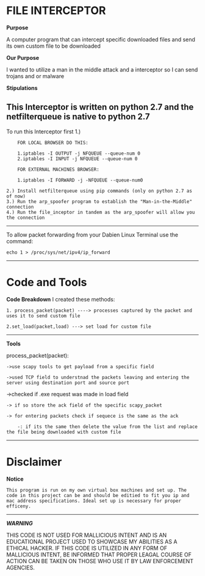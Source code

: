 # FILE INTERCEPTOR

**Purpose**

A computer program that can intercept specific downloaded files and send its own custom file to be downloaded

**Our Purpose**

I wanted to utilize a man in the middle attack and a interceptor so I can send trojans and or malware

**Stipulations**

This Interceptor is written on python 2.7 and the netfilterqueue is native to python 2.7
---
To run this Interceptor  first
    1.)
    
        FOR LOCAL BROWSER DO THIS:
        
        1.iptables -I OUTPUT -j NFQUEUE --queue-num 0
        2.iptables -I INPUT -j NFQUEUE --queue-num 0
        
        FOR EXTERNAL MACHINES BROWSER:

        1.iptables -I FORWARD -j -NFQUEUE --queue-num0

    2.) Install netfilterqueue using pip commands (only on python 2.7 as of now)
    3.) Run the arp_spoofer program to establish the "Man-in-the-Middle" connection
    4.) Run the file_inceptor in tandem as the arp_spoofer will allow you the connection
---
To allow packet forwarding from your Dabien Linux Terminal use the command:

    echo 1 > /proc/sys/net/ipv4/ip_forward
---
# Code and Tools
**Code Breakdown**
 I created these methods:
 
    1. process_packet(packet) ----> processes captured by the packet and uses it to send custom file
    
    2.set_load(packet,load) ---> set load for custom file
    
---
**Tools**

process_packet(packet):

    ->use scapy tools to get payload from a specific field
    
    ->used TCP field to understnad the packets leaving and entering the server using destination port and source port
   
   ->checked if .exe request was made in load field
    
    -> if so store the ack field of the specific scapy_packet
    
    -> for entering packets check if sequece is the same as the ack
    
        -: if its the same then delete the value from the list and replace the file being downloaded with custom file

---
# Disclaimer
**Notice**

    This program is run on my own virtual box machines and set up. The code in this project can be and should be editied to fit you ip and mac address specifications. Ideal set up is necessary for proper efficeny.
---
***WARNING***

THIS CODE IS NOT USED FOR MALLICIOUS INTENT AND IS AN EDUCATIONAL PROJECT USED TO SHOWCASE MY ABILITIES AS A ETHICAL HACKER.
IF THIS CODE IS UTILIZED IN ANY FORM OF MALLICIOUS INTENT, BE INFORMED THAT PROPER LEAGAL COURSE OF ACTION CAN BE TAKEN ON THOSE WHO
USE IT BY LAW ENFORCEMENT AGENCIES.
